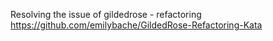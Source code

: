 Resolving the issue of gildedrose - refactoring
https://github.com/emilybache/GildedRose-Refactoring-Kata